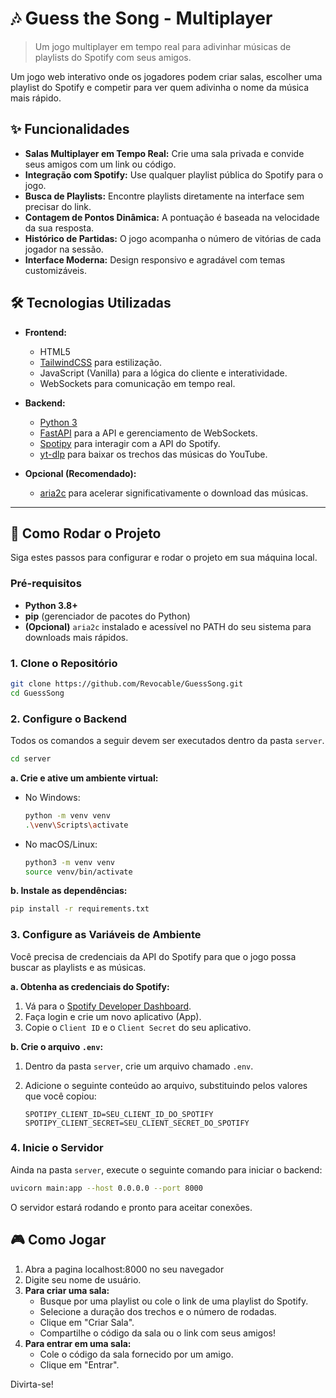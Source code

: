 # 🎶 Guess the Song - Multiplayer

> Um jogo multiplayer em tempo real para adivinhar músicas de playlists do Spotify com seus amigos.


Um jogo web interativo onde os jogadores podem criar salas, escolher uma playlist do Spotify e competir para ver quem adivinha o nome da música mais rápido.

## ✨ Funcionalidades

- **Salas Multiplayer em Tempo Real:** Crie uma sala privada e convide seus amigos com um link ou código.
- **Integração com Spotify:** Use qualquer playlist pública do Spotify para o jogo.
- **Busca de Playlists:** Encontre playlists diretamente na interface sem precisar do link.
- **Contagem de Pontos Dinâmica:** A pontuação é baseada na velocidade da sua resposta.
- **Histórico de Partidas:** O jogo acompanha o número de vitórias de cada jogador na sessão.
- **Interface Moderna:** Design responsivo e agradável com temas customizáveis.

## 🛠️ Tecnologias Utilizadas

- **Frontend:**
  - HTML5
  - [TailwindCSS](https://tailwindcss.com/) para estilização.
  - JavaScript (Vanilla) para a lógica do cliente e interatividade.
  - WebSockets para comunicação em tempo real.

- **Backend:**
  - [Python 3](https://www.python.org/)
  - [FastAPI](https://fastapi.tiangolo.com/) para a API e gerenciamento de WebSockets.
  - [Spotipy](https://spotipy.readthedocs.io/) para interagir com a API do Spotify.
  - [yt-dlp](https://github.com/yt-dlp/yt-dlp) para baixar os trechos das músicas do YouTube.

- **Opcional (Recomendado):**
  - [aria2c](https://aria2.github.io/) para acelerar significativamente o download das músicas.

---

## 🚀 Como Rodar o Projeto

Siga estes passos para configurar e rodar o projeto em sua máquina local.

### Pré-requisitos

- **Python 3.8+**
- **pip** (gerenciador de pacotes do Python)
- **(Opcional)** `aria2c` instalado e acessível no PATH do seu sistema para downloads mais rápidos.

### 1. Clone o Repositório

```bash
git clone https://github.com/Revocable/GuessSong.git
cd GuessSong
```

### 2. Configure o Backend

Todos os comandos a seguir devem ser executados dentro da pasta `server`.

```bash
cd server
```

**a. Crie e ative um ambiente virtual:**

- No Windows:
  ```bash
  python -m venv venv
  .\venv\Scripts\activate
  ```
- No macOS/Linux:
  ```bash
  python3 -m venv venv
  source venv/bin/activate
  ```

**b. Instale as dependências:**

```bash
pip install -r requirements.txt
```

### 3. Configure as Variáveis de Ambiente

Você precisa de credenciais da API do Spotify para que o jogo possa buscar as playlists e as músicas.

**a. Obtenha as credenciais do Spotify:**

1.  Vá para o [Spotify Developer Dashboard](https://developer.spotify.com/dashboard/).
2.  Faça login e crie um novo aplicativo (App).
3.  Copie o `Client ID` e o `Client Secret` do seu aplicativo.

**b. Crie o arquivo `.env`:**

1.  Dentro da pasta `server`, crie um arquivo chamado `.env`.
2.  Adicione o seguinte conteúdo ao arquivo, substituindo pelos valores que você copiou:

    ```env
    SPOTIPY_CLIENT_ID=SEU_CLIENT_ID_DO_SPOTIFY
    SPOTIPY_CLIENT_SECRET=SEU_CLIENT_SECRET_DO_SPOTIFY
    ```

### 4. Inicie o Servidor

Ainda na pasta `server`, execute o seguinte comando para iniciar o backend:

```bash
uvicorn main:app --host 0.0.0.0 --port 8000
```

O servidor estará rodando e pronto para aceitar conexões.

## 🎮 Como Jogar

1.  Abra a pagina localhost:8000 no seu navegador
2.  Digite seu nome de usuário.
3.  **Para criar uma sala:**
    - Busque por uma playlist ou cole o link de uma playlist do Spotify.
    - Selecione a duração dos trechos e o número de rodadas.
    - Clique em "Criar Sala".
    - Compartilhe o código da sala ou o link com seus amigos!
4.  **Para entrar em uma sala:**
    - Cole o código da sala fornecido por um amigo.
    - Clique em "Entrar".

Divirta-se!
